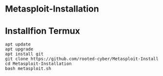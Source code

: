 # Metasploit-Installation
# Installfion Termux

<pre>apt update
apt upgrade
apt install git
git clone https://github.com/rooted-cyber/Metasploit-Installation
cd Metasploit-Installation
bash metasploit.sh
</pre>